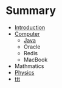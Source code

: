 # Summary

* [Introduction](README.md)
* [Computer](computer.md)
  * [Java](computer/java.md)
  * Oracle
  * Redis
  * MacBook
* Mathmatics
* [Physics](physics.md)
* [ttt](ttt.md)


